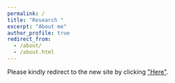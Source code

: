 ```yaml
---
permalink: /
title: "Research "
excerpt: "About me"
author_profile: true
redirect_from: 
  - /about/
  - /about.html
---
```


Please kindly redirect to the new site by clicking ["Here"](https://chiehhsinjesselai.github.io/).  

